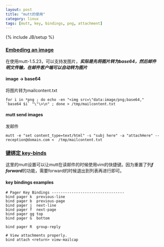 ```yaml
---
layout: post
title: "mutt的使用"
category: linux
tags: [mutt, key, bindings, png, attachment]
---
```

{% include JB/setup %}

### [Embeding an image](http://stackoverflow.com/questions/14381071/embeding-an-image-in-an-email-using-linux-commands)

在使用mutt-1.5.23，可以支持发图片，***实际是先将图片转为base64，然后邮件明文传输，在邮件客户端可以自动转为图片***

#### image -> base64

将图片转为mailcontent.txt

```
for i in *png ; do echo -en "<img src=\"data:image/png;base64," `base64 $i` "\"\>\n" ; done > /tmp/mailcontent.txt
```

#### mutt send images

发邮件

```
mutt -e "set content_type=text/html" -s "subj here" -a "attachHere" -- reception@domain.com <  /tmp/mailcontent.txt
```

### [键绑定 key-binds](http://stevelosh.com/blog/2012/10/the-homely-mutt/#reading-email)

这里的mutt设置可以让mutt在读邮件的时候使用vim的快捷键。因为重置了列***f  forward***的功能，需要forward的时候退出到列表再进行即可。

#### key bindings examples

```
# Pager Key Bindings ---------------------------------
bind pager k  previous-line
bind pager b  previous-page
bind pager j  next-line
bind pager f  next-page
bind pager gg top
bind pager G  bottom

bind pager R  group-reply

# View attachments properly.
bind attach <return> view-mailcap
```

